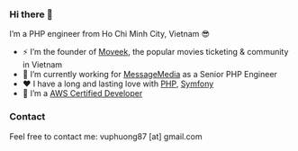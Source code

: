 ### Hi there 👋

I’m a PHP engineer from Ho Chi Minh City, Vietnam 😎

- ⚡ I’m the founder of [Moveek](https://moveek.com), the popular movies ticketing & community in Vietnam
- 🔭 I’m currently working for [MessageMedia](https://messagemedia.com) as a Senior PHP Engineer
- ♥️ I have a long and lasting love with [PHP](https://www.php.net), [Symfony](https://symfony.com)
- 👏 I’m a [AWS Certified Developer](https://www.credly.com/badges/744a2aaa-75fa-4eda-92e2-1d01ba710caf)

### Contact

Feel free to contact me: vuphuong87 [at] gmail.com
